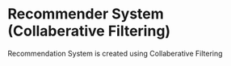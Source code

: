 # Recommender System (Collaberative Filtering)
 Recommendation System is created using Collaberative Filtering
